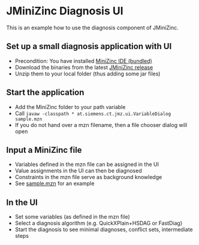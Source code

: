# JMiniZinc Diagnosis UI

This is an example how to use the diagnosis component of JMiniZinc.

## Set up a small diagnosis application with UI 
- Precondition: You have installed [MiniZinc IDE (bundled)](http://www.minizinc.org/software.html)
- Download the binaries from the latest [JMiniZinc release](https://github.com/siemens/JMiniZinc/releases)
- Unzip them to your local folder (thus adding some jar files)

## Start the application
- Add the MiniZinc folder to your path variable
- Call `javaw -classpath * at.siemens.ct.jmz.ui.VariableDialog sample.mzn`
- If you do not hand over a mzn filename, then a file chooser dialog will open

## Input a MiniZinc file
- Variables defined in the mzn file can be assigned in the UI
- Value assignments in the UI can then be diagnosed
- Constraints in the mzn file serve as background knowledge
- See [sample.mzn](sample.mzn) for an example

## In the UI
- Set some variables (as defined in the mzn file) 
- Select a diagnosis algorithm (e.g. QuickXPlain+HSDAG or FastDiag)
- Start the diagnosis to see minimal diagnoses, conflict sets, intermediate steps